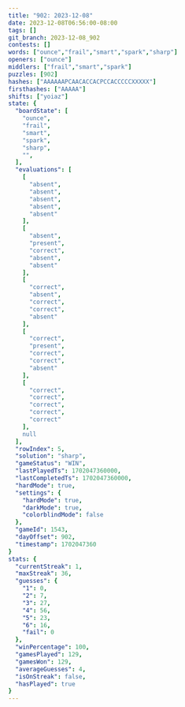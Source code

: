 ```yaml
---
title: "902: 2023-12-08"
date: 2023-12-08T06:56:00-08:00
tags: []
git_branch: 2023-12-08_902
contests: []
words: ["ounce","frail","smart","spark","sharp"]
openers: ["ounce"]
middlers: ["frail","smart","spark"]
puzzles: [902]
hashes: ["AAAAAAPCAACACCACPCCACCCCCXXXXX"]
firsthashes: ["AAAAA"]
shifts: ["yoiaz"]
state: {
  "boardState": [
    "ounce",
    "frail",
    "smart",
    "spark",
    "sharp",
    "",
  ],
  "evaluations": [
    [
      "absent",
      "absent",
      "absent",
      "absent",
      "absent"
    ],
    [
      "absent",
      "present",
      "correct",
      "absent",
      "absent"
    ],
    [
      "correct",
      "absent",
      "correct",
      "correct",
      "absent"
    ],
    [
      "correct",
      "present",
      "correct",
      "correct",
      "absent"
    ],
    [
      "correct",
      "correct",
      "correct",
      "correct",
      "correct"
    ],
    null
  ],
  "rowIndex": 5,
  "solution": "sharp",
  "gameStatus": "WIN",
  "lastPlayedTs": 1702047360000,
  "lastCompletedTs": 1702047360000,
  "hardMode": true,
  "settings": {
    "hardMode": true,
    "darkMode": true,
    "colorblindMode": false
  },
  "gameId": 1543,
  "dayOffset": 902,
  "timestamp": 1702047360
}
stats: {
  "currentStreak": 1,
  "maxStreak": 36,
  "guesses": {
    "1": 0,
    "2": 7,
    "3": 27,
    "4": 56,
    "5": 23,
    "6": 16,
    "fail": 0
  },
  "winPercentage": 100,
  "gamesPlayed": 129,
  "gamesWon": 129,
  "averageGuesses": 4,
  "isOnStreak": false,
  "hasPlayed": true
}
---
```

<!-- more -->

